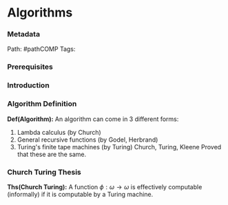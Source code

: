 # Algorithms
### Metadata
Path: #pathCOMP
Tags: 

### Prerequisites


### Introduction

### Algorithm Definition
**Def(Algorithm):** An algorithm can come in 3 different forms:
1) Lambda calculus (by Church)
2) General recursive functions (by Godel, Herbrand)
3) Turing's finite tape machines (by Turing)
Church, Turing, Kleene Proved that these are the same.

### Church Turing Thesis
**Ths(Church Turing):** A function $\phi:\omega \to \omega$ is effectively computable (informally) if it is computable by a Turing machine.
